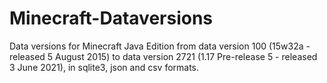 # Minecraft-Dataversions

Data versions for Minecraft Java Edition from data version 100 (15w32a - released 5 August 2015) to data version 2721 (1.17 Pre-release 5 - released 3 June 2021), in sqlite3, json and csv formats.




